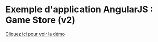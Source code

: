 # Exemple d'application AngularJS : Game Store (v2)

[Cliquez ici pour voir la démo](http://tchatel.github.io/angular-gamestore-v2/index.html)


